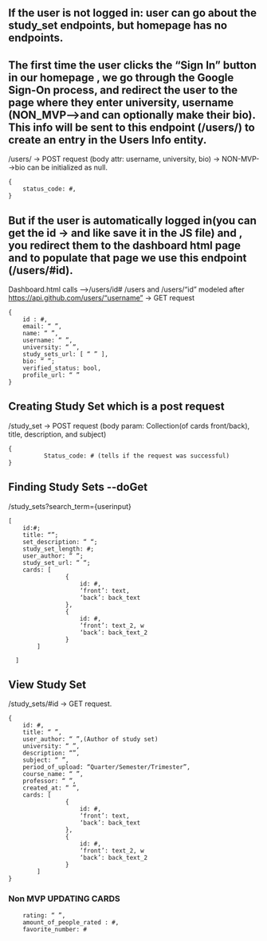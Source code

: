## If the user is not logged in: user can go about the study_set endpoints, but homepage has no endpoints. 


## The first time the user clicks the “Sign In” button in our homepage , we go through the Google Sign-On process, and redirect the user to the page where they enter university, username (NON_MVP-->and can optionally make their bio).  This info will be sent to this endpoint (/users/) to create an entry in the Users Info entity.

/users/ → POST request (body attr: username, university, bio) → NON-MVP-->bio can be initialized as null.

```
{
	status_code: #,
}
```


## But if the user is automatically logged in(you can get the id → and like save it in the JS file) and , you redirect them to the dashboard html page and to populate that page we use this endpoint (/users/#id).

Dashboard.html calls -->/users/id#
/users and /users/“id” modeled after  https://api.github.com/users/“username” → GET request

```
{
	id : #,
	email: “ ”,
	name: “ ”,
	username: “ ”,
	university: “ ”,
	study_sets_url: [ “ ” ],
	bio: “ ”;
	verified_status: bool,
	profile_url: “ ”
}
```

## Creating Study Set which is a post request

/study_set → POST request (body param: Collection(of cards front/back), title, description, and subject)

```
{
          Status_code: # (tells if the request was successful)
}
```

## Finding  Study Sets --doGet
/study_sets?search_term={userinput}

```
[	
	id:#;
	title: “”;
	set_description: “ “;
	study_set_length: #;
	user_author: “ “;
	study_set_url: “ “;
	cards: [
				{
					id: #,
					‘front’: text, 
					‘back’: back_text
				},
				{
					id: #,
					‘front’: text_2, w
					‘back’: back_text_2
				}
		]

  ]
  ```

## View  Study Set
/study_sets/#id → GET request.
```
{
	id: #,
	title: “ ”,
	user_author: “ ”,(Author of study set)
	university: “ ”,
	description: “”,
	subject: “ ”,
	period_of_upload: “Quarter/Semester/Trimester”,
	course_name: “ ”,
	professor: “ ”,
	created_at: “ ”,
	cards: [
				{
					id: #,
					‘front’: text, 
					‘back’: back_text
				},
				{
					id: #,
					‘front’: text_2, w
					‘back’: back_text_2
				}
		]
}
```


### Non MVP UPDATING CARDS 

```
	rating: “ ”,
	amount_of_people_rated : #,
	favorite_number: #
```

